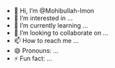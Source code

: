 - 👋 Hi, I’m @Mohibullah-Imon
- 👀 I’m interested in ...
- 🌱 I’m currently learning ...
- 💞️ I’m looking to collaborate on ...
- 📫 How to reach me ...
- 😄 Pronouns: ...
- ⚡ Fun fact: ...

<!---
Mohibullah-Imon/Mohibullah-Imon is a ✨ special ✨ repository because its `README.md` (this file) appears on your GitHub profile.
You can click the Preview link to take a look at your changes.
--->
